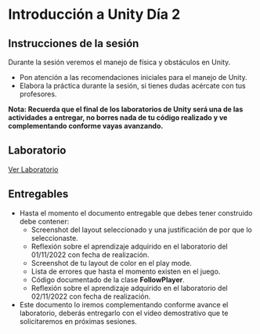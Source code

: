 # Introducción a Unity Día 2

## Instrucciones de la sesión
Durante la sesión veremos el manejo de física y obstáculos en Unity.

- Pon atención a las recomendaciones iniciales para el manejo de Unity.
- Elabora la práctica durante la sesión, si tienes dudas acércate con tus profesores.

**Nota: Recuerda que el final de los laboratorios de Unity será una de las actividades a entregar, no borres nada de tu código realizado y ve complementando conforme vayas avanzando.**

## Laboratorio
[Ver Laboratorio](/graphics/labs/guides/1_2_physics_unity.md)

## Entregables
- Hasta el momento el documento entregable que debes tener construido debe contener:
  - Screenshot del layout seleccionado y una justificación de por que lo seleccionaste.
  - Reflexión sobre el aprendizaje adquirido en el laboratorio del 01/11/2022 con fecha de realización.
  - Screenshot de tu layout de color en el play mode.
  - Lista de errores que hasta el momento existen en el juego.
  - Código documentado de la clase **FollowPlayer**.
  - Reflexión sobre el aprendizaje adquirido en el laboratorio del 02/11/2022 con fecha de realización.
- Este documento lo iremos complementando conforme avance el laboratorio, deberás entregarlo con el video demostrativo que te solicitaremos en próximas sesiones.